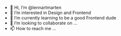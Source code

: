 - 👋 Hi, I’m @lennartmarten
- 👀 I’m interested in Design and Frontend
- 🌱 I’m currently learning to be a good Frontend dude
- 💞️ I’m looking to collaborate on ...
- 📫 How to reach me ...

<!---
lennartmarten/lennartmarten is a ✨ special ✨ repository because its `README.md` (this file) appears on your GitHub profile.
You can click the Preview link to take a look at your changes.
--->
